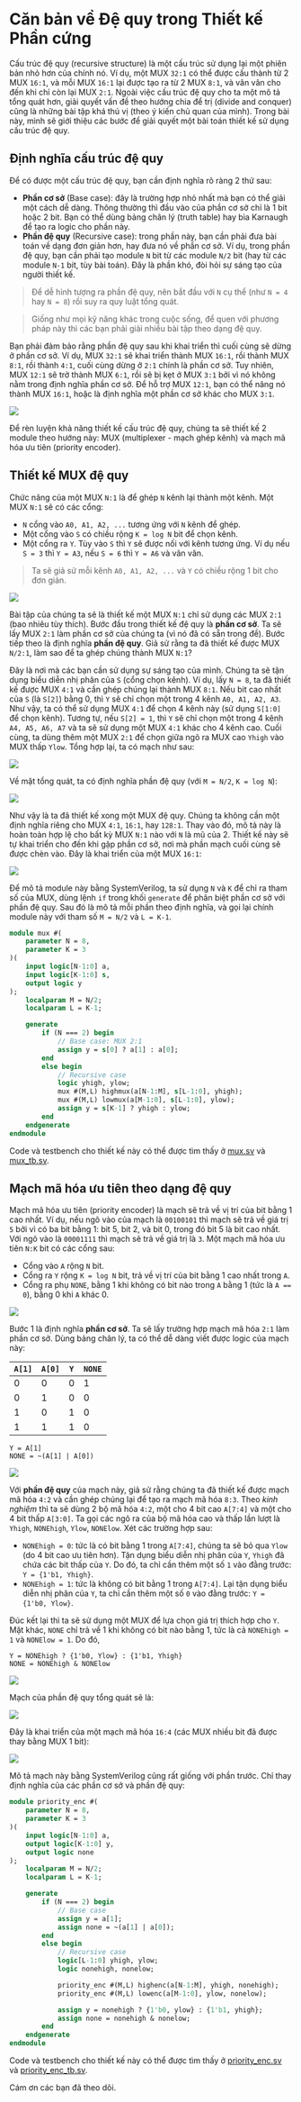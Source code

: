 # Căn bản về Đệ quy trong Thiết kế Phần cứng

Cấu trúc đệ quy (recursive structure) là một cấu trúc sử dụng lại một phiên bản nhỏ hơn của chính nó.
Ví dụ, một MUX `32:1` có thể được cấu thành từ 2 MUX `16:1`, và mỗi MUX `16:1` lại được tạo ra từ 2 MUX `8:1`,
và vân vân cho đến khi chỉ còn lại MUX `2:1`.
Ngoài việc cấu trúc đệ quy cho ta một mô tả tổng quát hơn, giải quyết vấn đề theo hướng chia để trị (divide and conquer)
cũng là những bài tập khá thú vị (theo ý kiến chủ quan của mình).
Trong bài này, mình sẽ giới thiệu các bước để giải quyết một bài toán thiết kế sử dụng cấu trúc đệ quy.

## Định nghĩa cấu trúc đệ quy
Để có được một cấu trúc đệ quy, bạn cần định nghĩa rõ ràng 2 thứ sau:
- **Phần cơ sở** (Base case): đây là trường hợp nhỏ nhất mà bạn có thể giải một cách dễ dàng.
Thông thường thì đầu vào của phần cơ sở chỉ là 1 bit hoặc 2 bit.
Bạn có thể dùng bảng chân lý (truth table) hay bìa Karnaugh để tạo ra logic cho phần này.
- **Phần đệ quy** (Recursive case): trong phần này, bạn cần phải đưa bài toán về dạng đơn giản hơn,
hay đưa nó về phần cơ sở. Ví dụ, trong phần đệ quy, bạn cần phải tạo module `N` bit từ các module `N/2` bit (hay từ các module `N-1` bit, tùy bài toán).
Đây là phần khó, đòi hỏi sự sáng tạo của người thiết kế.

> Để dễ hình tượng ra phần đệ quy, nên bắt đầu với `N` cụ thể (như `N = 4` hay `N = 8`) rồi suy ra quy luật tổng quát. 

> Giống như mọi kỹ năng khác trong cuộc sống, để quen với phương pháp này thì các bạn phải giải nhiều bài tập theo dạng đệ quy.

Bạn phải đảm bảo rằng phần đệ quy sau khi khai triển thì cuối cùng sẽ dừng ở phần cơ sở.
Ví dụ, MUX `32:1` sẽ khai triển thành MUX `16:1`, rồi thành MUX `8:1`, rồi thành `4:1`, cuối cùng dừng ở `2:1` chính là phần cơ sở.
Tuy nhiên, MUX `12:1` sẽ trở thành MUX `6:1`, rồi sẽ bị kẹt ở MUX `3:1` bởi vì nó không nằm trong định nghĩa phần cơ sở.
Để hỗ trợ MUX `12:1`, bạn có thể nâng nó thành MUX `16:1`, hoặc là định nghĩa một phần cơ sở khác cho MUX `3:1`.

![](figures/ValidRecursion.png)

Để rèn luyện khả năng thiết kế cấu trúc đệ quy, chúng ta sẽ thiết kế 2 module theo hướng này:
MUX (multiplexer - mạch ghép kênh) và mạch mã hóa ưu tiên (priority encoder).

## Thiết kế MUX đệ quy
Chức năng của một MUX `N:1` là để ghép `N` kênh lại thành một kênh. Một MUX `N:1` sẽ có các cổng:
- `N` cổng vào `A0, A1, A2, ...` tương ứng với `N` kênh để ghép.
- Một cổng vào `S` có chiều rộng `K = log N` bit để chọn kênh.
- Một cổng ra `Y`. Tùy vào `S` thì `Y` sẽ được nối với kênh tương ứng.
Ví dụ nếu `S = 3` thì `Y = A3`, nếu `S = 6` thì `Y = A6` và vân vân.

> Ta sẽ giả sử mỗi kênh `A0, A1, A2, ...` và `Y` có chiều rộng 1 bit cho đơn giản.

![](figures/Mux.png)

Bài tập của chúng ta sẽ là thiết kế một MUX `N:1` chỉ sử dụng các MUX `2:1` (bao nhiêu tùy thích).
Bước đầu trong thiết kế đệ quy là **phần cơ sở**. Ta sẽ lấy MUX `2:1` làm phần cơ sở của chúng ta (vì nó đã có sẵn trong đề).
Bước tiếp theo là định nghĩa **phần đệ quy**. Giả sử rằng ta đã thiết kế được MUX `N/2:1`, làm sao để ta ghép chúng thành MUX `N:1`?

Đây là nơi mà các bạn cần sử dụng sự sáng tạo của mình. Chúng ta sẽ tận dụng biểu diễn nhị phân của `S` (cổng chọn kênh).
Ví dụ, lấy `N = 8`, ta đã thiết kế được MUX `4:1` và cần ghép chúng lại thành MUX `8:1`.
Nếu bit cao nhất của `S` (là `S[2]`) bằng 0, thì `Y` sẽ chỉ chọn một trong 4 kênh `A0, A1, A2, A3`.
Như vậy, ta có thể sử dụng MUX `4:1` để chọn 4 kênh này (sử dụng `S[1:0]` để chọn kênh).
Tương tự, nếu `S[2] = 1`, thì `Y` sẽ chỉ chọn một trong 4 kênh `A4, A5, A6, A7` và ta sẽ sử dụng một MUX `4:1` khác cho 4 kênh cao.
Cuối cùng, ta dùng thêm một MUX `2:1` để chọn giữa ngõ ra MUX cao `Yhigh` vào MUX thấp `Ylow`.
Tổng hợp lại, ta có mạch như sau:

![](figures/Mux8.png)

Về mặt tổng quát, ta có định nghĩa phần đệ quy (với `M = N/2`, `K = log N`):

![](figures/MuxN.png)

Như vậy là ta đã thiết kế xong một MUX đệ quy. Chúng ta không cần một định nghĩa riêng cho MUX `4:1`, `16:1`, hay `128:1`.
Thay vào đó, mô tả này là hoàn toàn hợp lệ cho bất kỳ MUX `N:1` nào với `N` là mũ của 2.
Thiết kế này sẽ tự khai triển cho đến khi gặp phần cơ sở, nơi mà phần mạch cuối cùng sẽ được chèn vào.
Đây là khai triển của một MUX `16:1`:

![](figures/Mux16Ext.png)

Để mô tả module này bằng SystemVerilog, ta sử dụng `N` và `K` để chỉ ra tham số của MUX,
dùng lệnh `if` trong khối `generate` để phân biệt phần cơ sở với phần đệ quy.
Sau đó là mô tả mỗi phần theo định nghĩa, và gọi lại chính module này với tham số `M = N/2` và `L = K-1`.

```systemverilog
module mux #(
    parameter N = 8,
    parameter K = 3
)(
    input logic[N-1:0] a,
    input logic[K-1:0] s,
    output logic y
);
    localparam M = N/2;
    localparam L = K-1;

    generate
        if (N === 2) begin
            // Base case: MUX 2:1
            assign y = s[0] ? a[1] : a[0];
        end
        else begin
            // Recursive case
            logic yhigh, ylow;
            mux #(M,L) highmux(a[N-1:M], s[L-1:0], yhigh);
            mux #(M,L) lowmux(a[M-1:0], s[L-1:0], ylow);
            assign y = s[K-1] ? yhigh : ylow;
        end
    endgenerate
endmodule
```

Code và testbench cho thiết kế này có thể được tìm thấy ở [mux.sv](mux.sv) và [mux_tb.sv](mux_tb.sv).

## Mạch mã hóa ưu tiên theo dạng đệ quy
Mạch mã hóa ưu tiên (priority encoder) là mạch sẽ trả về vị trí của bit bằng 1 cao nhất.
Ví dụ, nếu ngõ vào của mạch là `00100101` thì mạch sẽ trả về giá trị `5` bởi vì có ba bit bằng 1:
bit 5, bit 2, và bit 0, trong đó bit 5 là bit cao nhất. Với ngõ vào là `00001111` thì mạch sẽ trả về giá trị là `3`.
Một mạch mã hóa ưu tiên `N:K` bit có các cổng sau:
- Cổng vào `A` rộng `N` bit.
- Cổng ra `Y` rộng `K = log N` bit, trả về vị trí của bit bằng 1 cao nhất trong `A`.
- Cổng ra phụ `NONE`, bằng 1 khi không có bit nào trong `A` bằng 1 (tức là `A == 0`), bằng 0 khi `A` khác 0.

![](figures/PE.png)

Bước 1 là định nghĩa **phần cơ sở**. Ta sẽ lấy trường hợp mạch mã hóa `2:1` làm phần cơ sở.
Dùng bảng chân lý, ta có thể dễ dàng viết được logic của mạch này:

| `A[1]` | `A[0]` | `Y` | `NONE`|
| --- | --- | --- | --- |
| 0 | 0 | 0 | 1 |
| 0 | 1 | 0 | 0 |
| 1 | 0 | 1 | 0 |
| 1 | 1 | 1 | 0 |

```
Y = A[1]
NONE = ~(A[1] | A[0])
```

![](figures/PEBase.png)

Với **phần đệ quy** của mạch này, giả sử rằng chúng ta đã thiết kế được mạch mã hóa `4:2`
và cần ghép chúng lại để tạo ra mạch mã hóa `8:3`. Theo *kinh nghiệm* thì ta sẽ dùng 2 bộ mã hóa `4:2`,
một cho 4 bit cao `A[7:4]` và một cho 4 bit thấp `A[3:0]`.
Ta gọi các ngõ ra của bộ mã hóa cao và thấp lần lượt là `Yhigh`, `NONEhigh`, `Ylow`, `NONElow`.
Xét các trường hợp sau:
- `NONEhigh = 0`: tức là có bit bằng 1 trong `A[7:4]`, chúng ta sẽ bỏ qua `Ylow` (do 4 bit cao ưu tiên hơn).
Tận dụng biểu diễn nhị phân của `Y`, `Yhigh` đã chứa các bit thấp của `Y`. Do đó,
ta chỉ cần thêm một số `1` vào đằng trước: `Y = {1'b1, Yhigh}`.
- `NONEhigh = 1`: tức là không có bit bằng 1 trong `A[7:4]`.
Lại tận dụng biểu diễn nhị phân của `Y`, ta chỉ cần thêm một số `0` vào đằng trước: `Y = {1'b0, Ylow}`.

Đúc kết lại thì ta sẽ sử dụng một MUX để lựa chọn giá trị thích hợp cho `Y`.
Mặt khác, `NONE` chỉ trả về 1 khi không có bit nào bằng 1, tức là cả `NONEhigh = 1` và `NONElow = 1`.
Do đó,
```
Y = NONEhigh ? {1'b0, Ylow} : {1'b1, Yhigh}
NONE = NONEhigh & NONElow
```

![](figures/PE8.png)

Mạch của phần đệ quy tổng quát sẽ là:

![](figures/PEN.png)

Đây là khai triển của một mạch mã hóa `16:4` (các MUX nhiều bit đã được thay bằng MUX 1 bit):

![](figures/PE16Ext.png)

Mô tả mạch này bằng SystemVerilog cũng rất giống với phần trước. Chỉ thay định nghĩa của các phần cơ sở và phần đệ quy:
```systemverilog
module priority_enc #(
    parameter N = 8,
    parameter K = 3
)(
    input logic[N-1:0] a,
    output logic[K-1:0] y,
    output logic none
);
    localparam M = N/2;
    localparam L = K-1;

    generate
        if (N === 2) begin
            // Base case
            assign y = a[1];
            assign none = ~(a[1] | a[0]);
        end
        else begin
            // Recursive case
            logic[L-1:0] yhigh, ylow;
            logic nonehigh, nonelow;

            priority_enc #(M,L) highenc(a[N-1:M], yhigh, nonehigh);
            priority_enc #(M,L) lowenc(a[M-1:0], ylow, nonelow);

            assign y = nonehigh ? {1'b0, ylow} : {1'b1, yhigh};
            assign none = nonehigh & nonelow;
        end
    endgenerate
endmodule
```

Code và testbench cho thiết kế này có thể được tìm thấy ở [priority_enc.sv](priority_enc.sv) và [priority_enc_tb.sv](priority_enc_tb.sv).

Cám ơn các bạn đã theo dõi.

